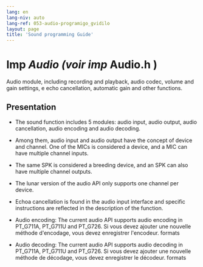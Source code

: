 ```yaml
---
lang: en
lang-niv: auto
lang-ref: 053-audio-programigo_gvidilo
layout: page
title: 'Sound programming Guide'
---
```


# Imp  _Audio \(voir imp_  Audio.h  \)

Audio module, including recording and playback, audio codec, volume and gain settings, e echo cancellation, automatic gain and other functions.

## Presentation
* The sound function includes 5 modules: audio input, audio output, audio cancellation, audio encoding and audio decoding.


 * Among them, audio input and audio output have the concept of device and channel. One of the MICs is considered a device, and a MIC can have multiple channel inputs.


 * The same SPK is considered a breeding device, and an SPK can also have multiple channel outputs.


 * The lunar version of the audio API only supports one channel per device.


 * Echoa cancellation is found in the audio input interface and specific instructions are reflected in the description of the function.


 * Audio encoding: The current audio API supports audio encoding in PT_G711A, PT_G711U and PT_G726. Si vous devez ajouter une nouvelle méthode d'encodage, vous devez enregistrer l'encodeur.
   formats

   

 * Audio decoding: The current audio API supports audio decoding in PT_G711A, PT_G711U and PT_G726. Si vous devez ajouter une nouvelle méthode de décodage, vous devez enregistrer le décodeur.
   formats

   

